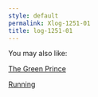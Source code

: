 ```yaml
---
style: default
permalink: Xlog-1251-01
title: log-1251-01
---
```

You may also like:

[The Green Prince](http://scp-wiki.net/the-green-prince)

[Running](http://scp-wiki.net/running)

